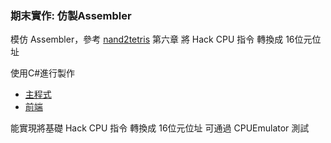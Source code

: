 ### 期末實作: 仿製Assembler

模仿 Assembler，參考 [nand2tetris](chrome-extension://efaidnbmnnnibpcajpcglclefindmkaj/https://www.nand2tetris.org/_files/ugd/44046b_89a8e226476741a3b7c5204575b8a0b2.pdf) 第六章 
將 Hack CPU 指令 轉換成 16位元位址

使用C#進行製作
- [主程式](./final/MainWindow.xaml.cs)
- [前端](./final/MainWindow.xaml)

能實現將基礎 Hack CPU 指令 轉換成 16位元位址 可通過 CPUEmulator 測試
